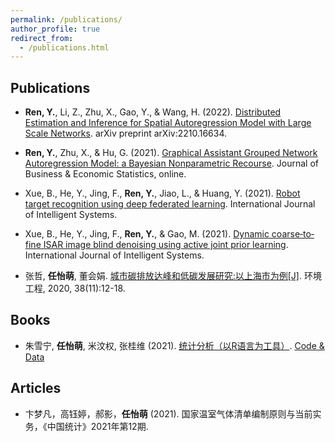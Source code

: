 ```yaml
---
permalink: /publications/
author_profile: true
redirect_from: 
  - /publications.html
---
```


## Publications

- **Ren, Y.**, Li, Z., Zhu, X., Gao, Y., & Wang, H. (2022). [Distributed Estimation and Inference for Spatial Autoregression Model with Large Scale Networks](https://arxiv.org/abs/2210.16634). arXiv preprint arXiv:2210.16634.

- **Ren, Y.**, Zhu, X., & Hu, G. (2021). [Graphical Assistant Grouped Network Autoregression Model: a Bayesian Nonparametric Recourse](https://www.tandfonline.com/doi/full/10.1080/07350015.2022.2143784). Journal of Business & Economic Statistics, online.

- Xue, B., He, Y., Jing, F., **Ren, Y.**, Jiao, L., & Huang, Y. (2021). [Robot target recognition using deep federated learning](https://onlinelibrary.wiley.com/doi/abs/10.1002/int.22606). International Journal of Intelligent Systems.

- Xue, B., He, Y., Jing, F., **Ren, Y.**, & Gao, M. (2021). [Dynamic coarse‐to‐fine ISAR image blind denoising using active joint prior learning](https://onlinelibrary.wiley.com/doi/abs/10.1002/int.22454). International Journal of Intelligent Systems.

- 张哲, **任怡萌**, 董会娟. [城市碳排放达峰和低碳发展研究:以上海市为例[J]](https://kns.cnki.net/kcms/detail/detail.aspx?dbcode=CJFD&dbname=CJFDLAST2021&filename=HJGC202011003&uniplatform=NZKPT&v=2bqQIWLHfC6qR6OGSmJodziK1kZ7rsMjSd7X4MmYNujFeiHm0u5ia0T58UCR%25mmd2BpbU). 环境工程, 2020, 38(11):12-18.

## Books

- 朱雪宁, **任怡萌**, 米汶权, 张桂维 (2021). [统计分析（以R语言为工具）](https://item.jd.com/13422394.html). [Code & Data](https://xueningzhu.github.io/Statistical-Analysis-with-R/index.html)

## Articles

- 卞梦凡，高钰婷，郝影，**任怡萌** (2021). 国家温室气体清单编制原则与当前实务，《中国统计》2021年第12期.
